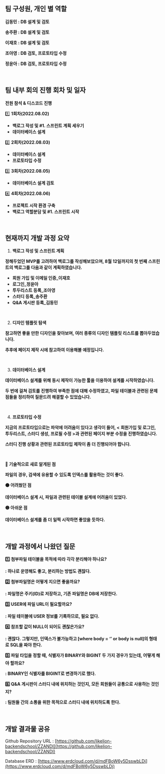 ## 팀 구성원, 개인 별 역할

**김동민 : DB 설계 및 검토**

**송주환 : DB 설계 및 검토**

**이재호 : DB 설계 및 검토**

**조아영 : DB 검토, 프로토타입 수정**

**정윤아 : DB 검토, 프로토타입 수정**

<br>

## 팀 내부 회의 진행 회차 및 일자

**전원 참석 & 디스코드 진행**

1️⃣ **1회차(2022.08.02)** 

- **백로그 작성 및 #1. 스프린트 계획 세우기**
- **데이터베이스 설계**

2️⃣ **2회차(2022.08.03)**

- **데이터베이스 설계**
- **프로토타입 수정**

3️⃣ **3회차(2022.08.05)**

- **데이터베이스 설계 검토**

4️⃣ **4회차(2022.08.06)**

- **프로젝트 시작 환경 구축**
- **백로그 역할분담 및 #1. 스프린트 시작**

<br>

## 현재까지 개발 과정 요약

1. **백로그 작성 및 스프린트 계획**

**정해두었던 MVP를 고려하여 백로그를 작성해보았으며, 
8월 12일까지의 첫 번째 스프린트의 백로그를 다음과 같이 계획하였습니다.**

- **회원 가입 및 이메일 인증_이재호**
- **로그인_정윤아**
- **투두리스트 등록_조아영**
- **스터디 등록_송주환**
- **Q&A 게시판 등록_김동민**

<br>

2. **디자인 템플릿 탐색**

**참고하면 좋을 만한 디자인을 찾아보며, 여러 종류의 디자인 템플릿 리스트를 뽑아두었습니다.**

**추후에 페이지 제작 시에 참고하여 이용해볼 예정입니다.**

<br>

3. **데이터베이스 설계**

**데이터베이스 설계를 위해 동시 제작이 가능한 툴을 이용하여 설계를 시작하였습니다.**

**두 번에 걸쳐 검토를 진행하여 부족한 점에 대해 수정하였고, 파일 테이블과 관련된 문제점들을 정리하여 질문드려 해결할 수 있었습니다.**

<br>

4. **프로토타입 수정**

**지금의 프로토타입으로는 파악에 어려움이 있다고 생각이 들어, < 회원가입 및 로그인, 투두리스트, 스터디 생성, 프로필 수정 >과 관련된 페이지 부분 수정을 진행하였습니다.**

**스터디 진행 상황과 관련된 프로토타입 제작이 좀 더 진행되어야 합니다.**

<br>

**🔴 기술적으로 새로 알게된 점**

**파일의 경우, 검색에 유용할 수 있도록 인덱스를 활용하는 것이 좋다.**

**🟠 어려웠던 점**

**데이터베이스 설계 시, 파일과 관련된 테이블 설계에 어려움이 있었다.**

**🟡 아쉬운 점**

**데이터베이스 설계를 좀 더 일찍 시작하면 좋았을 듯하다.**

<br>

## 개발 과정에서 나왔던 질문

**1️⃣ 첨부파일 테이블을 목적에 따라 각각 분리해야 하나요?**

**: 하나로 운영해도 좋고, 분리하는 방법도 괜찮다.**


**2️⃣ 첨부파일명은 어떻게 지으면 좋을까요?**

**: 파일명은 주키(ID)로 저장하고, 기존 파일명은 DB에 저장한다.**


**3️⃣ USER에 파일 URL이 필요할까요?**

**: 파일 테이블에 USER 정보를 기록하므로, 필요 없다.**


**4️⃣ 참조할 값이 NULL이 되어도 괜찮은가요?**

**: 괜찮다. 그렇지만, 인덱스가 불가능하고 [where body = ‘’ or body is null]의 형태로 SQL을 짜야 한다.**


**5️⃣ 파일 타입을 정할 때, 식별자가 BINARY와 BIGINT 두 가지 경우가 있는데, 어떻게 해야 할까요?**

**: BINARY인 식별자를 BIGINT로 변경하기로 했다.**


**6️⃣ Q&A 게시판이 스터디 내에 위치하는 것인지, 모든 회원들이 공통으로 사용하는 것인지?**

**: 팀원들 간의 소통을 위한 목적으로 스터디 내에 위치하도록 한다.**

<br>

## 개발 결과물 공유

Github Repository URL : [https://github.com/likelion-backendschool/ZZANDI](https://github.com/likelion-backendschool/ZZANDI)

Database ERD : [https://www.erdcloud.com/d/mdFBoW6y5DsswbLDj](https://www.erdcloud.com/d/mdFBoW6y5DsswbLDj)
